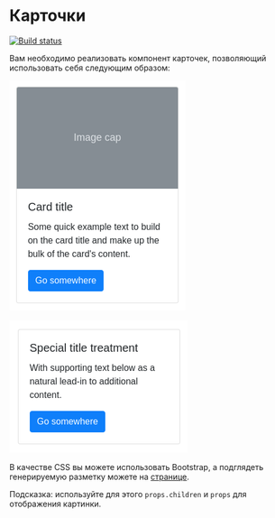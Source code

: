 Карточки
===
[![Build status](https://ci.appveyor.com/api/projects/status/uw6eb94dxhx5ek2x?svg=true)](https://ci.appveyor.com/project/Ka-Qessa/cards)

Вам необходимо реализовать компонент карточек, позволяющий использовать себя следующим образом:

![](./assets/card1.png)

![](./assets/card2.png)

В качестве CSS вы можете использовать Bootstrap, а подглядеть генерируемую разметку можете на [странице]( https://getbootstrap.com/docs/4.3/components/card/).

Подсказка: используйте для этого `props.children` и `props` для отображения картинки.
